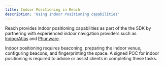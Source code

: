 ```yaml
---
title: Indoor Positioning in Reach
description: 'Using Indoor Positioning capabilities'
---
```


Reach provides indoor positioning capabilities as part of the the SDK by partnering with experienced indoor navigation providers such as [IndoorAtlas](https://www.indooratlas.com/) and [Phunware](http://phunware.com/).

Indoor positioning requires beaconing, preparing the indoor venue, configuring beacons, and fingerprinting the space. A signed POC for indoor positioning is required to advise or assist clients in completing these tasks.
